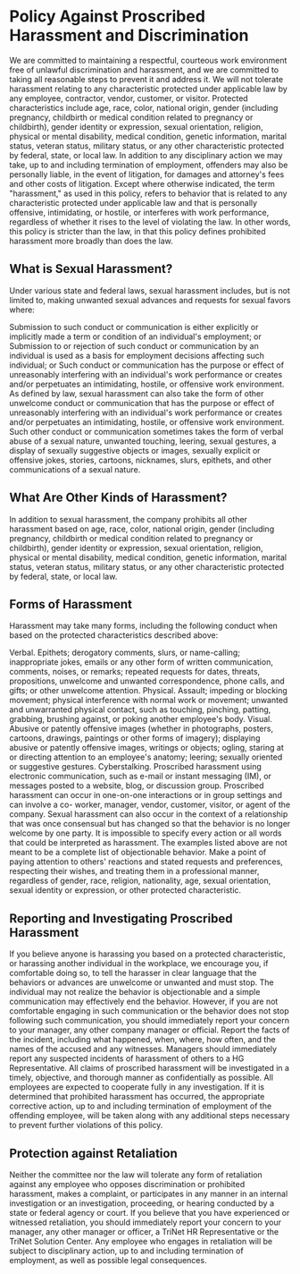 # Policy Against Proscribed Harassment and Discrimination

We are committed to maintaining a respectful, courteous work environment free of unlawful discrimination and harassment, and we are committed to taking all reasonable steps to prevent it and address it. We will not tolerate harassment relating to any characteristic protected under applicable law by any employee, contractor, vendor, customer, or visitor. Protected characteristics include age, race, color, national origin, gender (including pregnancy, childbirth or medical condition related to pregnancy or childbirth), gender identity or expression, sexual orientation, religion, physical or mental disability, medical condition, genetic information, marital status, veteran status, military status, or any other characteristic protected by federal, state, or local law. In addition to any disciplinary action we may take, up to and including termination of employment, offenders may also be personally liable, in the event of litigation, for damages and attorney's fees and other costs of litigation. Except where otherwise indicated, the term "harassment," as used in this policy, refers to behavior that is related to any characteristic protected under applicable law and that is personally offensive, intimidating, or hostile, or interferes with work performance, regardless of whether it rises to the level of violating the law. In other words, this policy is stricter than the law, in that this policy defines prohibited harassment more broadly than does the law.

## What is Sexual Harassment?
Under various state and federal laws, sexual harassment includes, but is not limited to, making unwanted sexual advances and requests for sexual favors where:

Submission to such conduct or communication is either explicitly or implicitly made a term or condition of an individual's employment; or
Submission to or rejection of such conduct or communication by an individual is used as a basis for employment decisions affecting such individual; or
Such conduct or communication has the purpose or effect of unreasonably interfering with an individual's work performance or creates and/or perpetuates an intimidating, hostile, or offensive work environment.
As defined by law, sexual harassment can also take the form of other unwelcome conduct or communication that has the purpose or effect of unreasonably interfering with an individual's work performance or creates and/or perpetuates an intimidating, hostile, or offensive work environment. Such other conduct or communication sometimes takes the form of verbal abuse of a sexual nature, unwanted touching, leering, sexual gestures, a display of sexually suggestive objects or images, sexually explicit or offensive jokes, stories, cartoons, nicknames, slurs, epithets, and other communications of a sexual nature.
## What Are Other Kinds of Harassment?
In addition to sexual harassment, the company prohibits all other harassment based on age, race, color, national origin, gender (including pregnancy, childbirth or medical condition related to pregnancy or childbirth), gender identity or expression, sexual orientation, religion, physical or mental disability, medical condition, genetic information, marital status, veteran status, military status, or any other characteristic protected by federal, state, or local law.

## Forms of Harassment
Harassment may take many forms, including the following conduct when based on the protected characteristics described above:

Verbal. Epithets; derogatory comments, slurs, or name-calling; inappropriate jokes, emails or any other form of written communication, comments, noises, or remarks; repeated requests for dates, threats, propositions, unwelcome and unwanted correspondence, phone calls, and gifts; or other unwelcome attention.
Physical. Assault; impeding or blocking movement; physical interference with normal work or movement; unwanted and unwarranted physical contact, such as touching, pinching, patting, grabbing, brushing against, or poking another employee's body.
Visual. Abusive or patently offensive images (whether in photographs, posters, cartoons, drawings, paintings or other forms of imagery); displaying abusive or patently offensive images, writings or objects; ogling, staring at or directing attention to an employee's anatomy; leering; sexually oriented or suggestive gestures.
Cyberstalking. Proscribed harassment using electronic communication, such as e-mail or instant messaging (IM), or messages posted to a website, blog, or discussion group.
Proscribed harassment can occur in one-on-one interactions or in group settings and can involve a co- worker, manager, vendor, customer, visitor, or agent of the company. Sexual harassment can also occur in the context of a relationship that was once consensual but has changed so that the behavior is no longer welcome by one party. It is impossible to specify every action or all words that could be interpreted as harassment. The examples listed above are not meant to be a complete list of objectionable behavior. Make a point of paying attention to others' reactions and stated requests and preferences, respecting their wishes, and treating them in a professional manner, regardless of gender, race, religion, nationality, age, sexual orientation, sexual identity or expression, or other protected characteristic.

## Reporting and Investigating Proscribed Harassment
If you believe anyone is harassing you based on a protected characteristic, or harassing another individual in the workplace, we encourage you, if comfortable doing so, to tell the harasser in clear language that the behaviors or advances are unwelcome or unwanted and must stop. The individual may not realize the behavior is objectionable and a simple communication may effectively end the behavior. However, if you are not comfortable engaging in such communication or the behavior does not stop following such communication, you should immediately report your concern to your manager, any other company manager or official. Report the facts of the incident, including what happened, when, where, how often, and the names of the accused and any witnesses. Managers should immediately report any suspected incidents of harassment of others to a HG Representative. All claims of proscribed harassment will be investigated in a timely, objective, and thorough manner as confidentially as possible. All employees are expected to cooperate fully in any investigation. If it is determined that prohibited harassment has occurred, the appropriate corrective action, up to and including termination of employment of the offending employee, will be taken along with any additional steps necessary to prevent further violations of this policy.

## Protection against Retaliation
Neither the committee nor the law will tolerate any form of retaliation against any employee who opposes discrimination or prohibited harassment, makes a complaint, or participates in any manner in an internal investigation or an investigation, proceeding, or hearing conducted by a state or federal agency or court. If you believe that you have experienced or witnessed retaliation, you should immediately report your concern to your manager, any other manager or officer, a TriNet HR Representative or the TriNet Solution Center. Any employee who engages in retaliation will be subject to disciplinary action, up to and including termination of employment, as well as possible legal consequences.